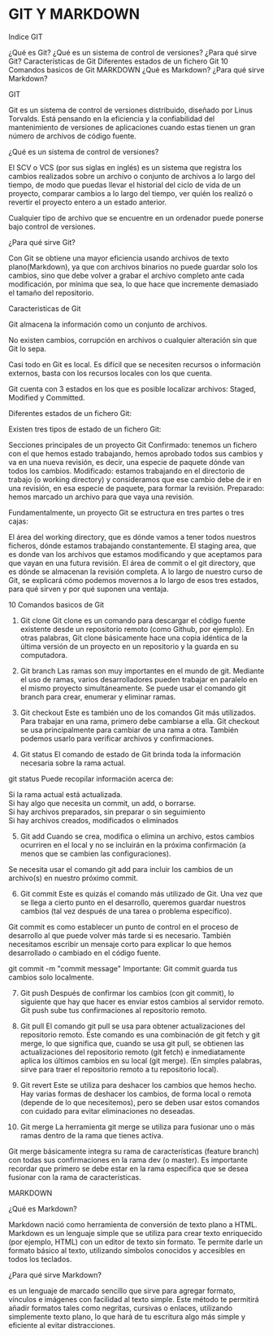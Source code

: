 # GIT Y MARKDOWN

Indice
GIT

¿Qué es Git?
¿Qué es un sistema de control de versiones?
¿Para qué sirve Git?
Características de Git
Diferentes estados de un fichero Git
10 Comandos basicos de Git
MARKDOWN
¿Qué es Markdown?
¿Para qué sirve Markdown?


GIT

Git es un sistema de control de versiones distribuido, diseñado por Linus Torvalds. Está pensando en la eficiencia y la confiabilidad del mantenimiento de versiones de aplicaciones cuando estas tienen un gran número de archivos de código fuente.

¿Qué es un sistema de control de versiones?

El SCV o VCS (por sus siglas en inglés) es un sistema que registra los cambios realizados sobre un archivo o conjunto de archivos a lo largo del tiempo, de modo que puedas llevar el historial del ciclo de vida de un proyecto, comparar cambios a lo largo del tiempo, ver quién los realizó o revertir el proyecto entero a un estado anterior.

Cualquier tipo de archivo que se encuentre en un ordenador puede ponerse bajo control de versiones.


¿Para qué sirve Git?

Con Git se obtiene una mayor eficiencia usando archivos de texto plano(Markdown), ya que con archivos binarios no puede guardar solo los cambios, sino que debe volver a grabar el archivo completo ante cada modificación, por mínima que sea, lo que hace que incremente demasiado el tamaño del repositorio.

Caracteristicas de Git

Git almacena la información como un conjunto de archivos.

No existen cambios, corrupción en archivos o cualquier alteración sin que Git lo sepa.

Casi todo en Git es local. Es difícil que se necesiten recursos o información externos, basta con los recursos locales con los que cuenta.

Git cuenta con 3 estados en los que es posible localizar archivos: Staged, Modified y Committed.

Diferentes estados de un fichero Git:

Existen tres tipos de estado de un fichero Git:

Secciones principales de un proyecto Git
Confirmado: tenemos un fichero con el que hemos estado trabajando, hemos aprobado todos sus cambios y va en una nueva revisión, es decir, una especie de paquete dónde van todos los cambios.
Modificado: estamos trabajando en el directorio de trabajo (o working directory) y consideramos que ese cambio debe de ir en una revisión, en esa especie de paquete, para formar la revisión.
Preparado: hemos marcado un archivo para que vaya una revisión.

Fundamentalmente, un proyecto Git se estructura en tres partes o tres cajas:

El área del working directory, que es dónde vamos a tener todos nuestros ficheros, dónde estamos trabajando constantemente.
El staging area, que es donde van los archivos que estamos modificando y que aceptamos para que vayan en una futura revisión.
El área de commit o el git directory, que es dónde se almacenan la revisión completa. A lo largo de nuestro curso de Git, se explicará cómo podemos movernos a lo largo de esos tres estados, para qué sirven y por qué suponen una ventaja.

10 Comandos basicos de Git

1. Git clone
Git clone es un comando para descargar el código fuente existente desde un repositorio remoto (como Github, por ejemplo). En otras palabras, Git clone básicamente hace una copia idéntica de la última versión de un proyecto en un repositorio y la guarda en su computadora.

2. Git branch
Las ramas son muy importantes en el mundo de git. Mediante el uso de ramas, varios desarrolladores pueden trabajar en paralelo en el mismo proyecto simultáneamente. Se puede usar el comando git branch para crear, enumerar y eliminar ramas. 

3. Git checkout
Este es también uno de los comandos Git más utilizados. Para trabajar en una rama, primero debe cambiarse a ella. Git checkout se usa principalmente para cambiar de una rama a otra. También podemos usarlo para verificar archivos y confirmaciones.

4. Git status
El comando de estado de Git brinda toda la información necesaria sobre la rama actual.

git status
Puede recopilar información acerca de:  

Si la rama actual está actualizada.    
Si hay algo que necesita un commit, un add, o borrarse.  
Si hay archivos preparados, sin preparar o sin seguimiento    
Si hay archivos creados, modificados o eliminados

5. Git add
Cuando se crea, modifica o elimina un archivo, estos cambios ocurriren en el local y no se incluirán en la próxima confirmación (a menos que se cambien las configuraciones).

Se necesita usar el comando git add para incluir los cambios de un archivo(s) en nuestro próximo commit.

6. Git commit
Este es quizás el comando más utilizado de Git. Una vez que se llega a cierto punto en el desarrollo, queremos guardar nuestros cambios (tal vez después de una tarea o problema específico).

Git commit es como establecer un punto de control en el proceso de desarrollo al que puede volver más tarde si es necesario. También necesitamos escribir un mensaje corto para explicar lo que hemos desarrollado o cambiado en el código fuente.

git commit -m "commit message"
Importante: Git commit guarda tus cambios solo localmente.

7. Git push
Después de confirmar los cambios (con git commit), lo siguiente que hay que hacer es enviar estos cambios al servidor remoto. Git push sube tus confirmaciones al repositorio remoto.


8. Git pull
El comando git pull se usa para obtener actualizaciones del repositorio remoto. Este comando es una combinación de git fetch y git merge, lo que significa que, cuando se usa git pull, se obtienen las actualizaciones del repositorio remoto (git fetch) e inmediatamente aplica los últimos cambios en su local (git merge). (En simples palabras, sirve para traer el repositorio remoto a tu repositorio local).


9. Git revert
Este se utiliza para deshacer los cambios que hemos hecho. Hay varias formas de deshacer los cambios, de forma local o remota (depende de lo que necesitemos), pero se deben usar estos comandos con cuidado para evitar eliminaciones no deseadas.

10. Git merge
La herramienta git merge se utiliza para fusionar uno o más ramas dentro de la rama que tienes activa. 

Git merge básicamente integra su rama de características (feature branch) con todas sus confirmaciones en la rama dev (o master). Es importante recordar que primero se debe estar en la rama específica que se desea fusionar con la rama de características.

MARKDOWN

¿Qué es Markdown?

Markdown nació como herramienta de conversión de texto plano a HTML. Markdown es un lenguaje simple que se utiliza para crear texto enriquecido (por ejemplo, HTML) con un editor de texto sin formato. Te permite darle un formato básico al texto, utilizando símbolos conocidos y accesibles en todos los teclados.

¿Para qué sirve Markdown?

es un lenguaje de marcado sencillo que sirve para agregar formato, vínculos e imágenes con facilidad al texto simple. Este método te permitirá añadir formatos tales como negritas, cursivas o enlaces, utilizando simplemente texto plano, lo que hará de tu escritura algo más simple y eficiente al evitar distracciones.

